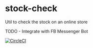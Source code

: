 # stock-check
Util to check the stock on an online store

TODO - Integrate with FB Messenger Bot


[![CircleCI](https://circleci.com/gh/chrisdbarran/stock-check.svg?style=svg)](https://circleci.com/gh/chrisdbarran/stock-check)

